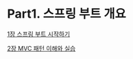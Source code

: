 # Part1. 스프링 부트 개요

[1장 스프링 부트 시작하기](https://www.notion.so/1-374d15d52e1548729dc4f8c309f12c58?pvs=21)

[2장 MVC 패턴 이해와 실습](https://www.notion.so/2-MVC-3807564a51fd4df9bedb5b327d58fba0?pvs=21)